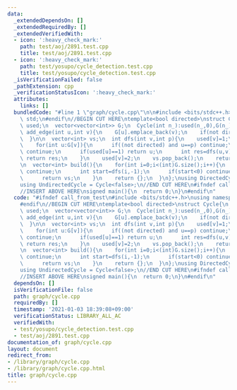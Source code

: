 ```yaml
---
data:
  _extendedDependsOn: []
  _extendedRequiredBy: []
  _extendedVerifiedWith:
  - icon: ':heavy_check_mark:'
    path: test/aoj/2891.test.cpp
    title: test/aoj/2891.test.cpp
  - icon: ':heavy_check_mark:'
    path: test/yosupo/cycle_detection.test.cpp
    title: test/yosupo/cycle_detection.test.cpp
  _isVerificationFailed: false
  _pathExtension: cpp
  _verificationStatusIcon: ':heavy_check_mark:'
  attributes:
    links: []
  bundledCode: "#line 1 \"graph/cycle.cpp\"\n\n#include <bits/stdc++.h>\nusing namespace\
    \ std;\n#endif\n//BEGIN CUT HERE\ntemplate<bool directed>\nstruct Cycle{\n  vector<int>\
    \ used;\n  vector<vector<int>> G;\n  Cycle(int n_):used(n_,0),G(n_){}\n\n  void\
    \ add_edge(int u,int v){\n    G[u].emplace_back(v);\n    if(not directed) G[v].emplace_back(u);\n\
    \  }\n\n  vector<int> vs;\n  int dfs(int v,int p){\n    used[v]=1;\n    vs.emplace_back(v);\n\
    \    for(int u:G[v]){\n      if((not directed) and u==p) continue;\n      if(used[u]==2)\
    \ continue;\n      if(used[u]==1) return u;\n      int res=dfs(u,v);\n      if(~res)\
    \ return res;\n    }\n    used[v]=2;\n    vs.pop_back();\n    return -1;\n  }\n\
    \n  vector<int> build(){\n    for(int i=0;i<(int)G.size();i++){\n      if(used[i])\
    \ continue;\n      int start=dfs(i,-1);\n      if(start<0) continue;\n      vs.erase(vs.begin(),find(vs.begin(),vs.end(),start));\n\
    \      return vs;\n    }\n    return {};\n  }\n};\nusing DirectedCycle = Cycle<true>;\n\
    using UndirectedCycle = Cycle<false>;\n//END CUT HERE\n#ifndef call_from_test\n\
    //INSERT ABOVE HERE\nsigned main(){\n  return 0;\n}\n#endif\n"
  code: "#ifndef call_from_test\n#include <bits/stdc++.h>\nusing namespace std;\n\
    #endif\n//BEGIN CUT HERE\ntemplate<bool directed>\nstruct Cycle{\n  vector<int>\
    \ used;\n  vector<vector<int>> G;\n  Cycle(int n_):used(n_,0),G(n_){}\n\n  void\
    \ add_edge(int u,int v){\n    G[u].emplace_back(v);\n    if(not directed) G[v].emplace_back(u);\n\
    \  }\n\n  vector<int> vs;\n  int dfs(int v,int p){\n    used[v]=1;\n    vs.emplace_back(v);\n\
    \    for(int u:G[v]){\n      if((not directed) and u==p) continue;\n      if(used[u]==2)\
    \ continue;\n      if(used[u]==1) return u;\n      int res=dfs(u,v);\n      if(~res)\
    \ return res;\n    }\n    used[v]=2;\n    vs.pop_back();\n    return -1;\n  }\n\
    \n  vector<int> build(){\n    for(int i=0;i<(int)G.size();i++){\n      if(used[i])\
    \ continue;\n      int start=dfs(i,-1);\n      if(start<0) continue;\n      vs.erase(vs.begin(),find(vs.begin(),vs.end(),start));\n\
    \      return vs;\n    }\n    return {};\n  }\n};\nusing DirectedCycle = Cycle<true>;\n\
    using UndirectedCycle = Cycle<false>;\n//END CUT HERE\n#ifndef call_from_test\n\
    //INSERT ABOVE HERE\nsigned main(){\n  return 0;\n}\n#endif\n"
  dependsOn: []
  isVerificationFile: false
  path: graph/cycle.cpp
  requiredBy: []
  timestamp: '2021-01-03 18:39:08+09:00'
  verificationStatus: LIBRARY_ALL_AC
  verifiedWith:
  - test/yosupo/cycle_detection.test.cpp
  - test/aoj/2891.test.cpp
documentation_of: graph/cycle.cpp
layout: document
redirect_from:
- /library/graph/cycle.cpp
- /library/graph/cycle.cpp.html
title: graph/cycle.cpp
---
```

